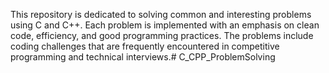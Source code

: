 This repository is dedicated to solving common and interesting problems using C and C++. Each problem is implemented with an emphasis on clean code, efficiency, and good programming practices. The problems include coding challenges that are frequently encountered in competitive programming and technical interviews.# C_CPP_ProblemSolving

